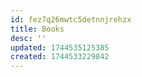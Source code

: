 ```yaml
---
id: fez7q26mwtc5detnnjrehzx
title: Books
desc: ''
updated: 1744535125385
created: 1744533229842
---
```

